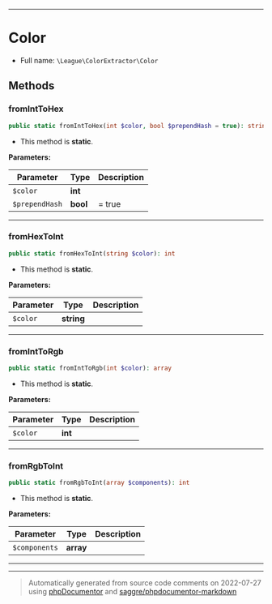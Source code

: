 ***

# Color





* Full name: `\League\ColorExtractor\Color`




## Methods


### fromIntToHex



```php
public static fromIntToHex(int $color, bool $prependHash = true): string
```



* This method is **static**.




**Parameters:**

| Parameter | Type | Description |
|-----------|------|-------------|
| `$color` | **int** |  |
| `$prependHash` | **bool** | = true |




***

### fromHexToInt



```php
public static fromHexToInt(string $color): int
```



* This method is **static**.




**Parameters:**

| Parameter | Type | Description |
|-----------|------|-------------|
| `$color` | **string** |  |




***

### fromIntToRgb



```php
public static fromIntToRgb(int $color): array
```



* This method is **static**.




**Parameters:**

| Parameter | Type | Description |
|-----------|------|-------------|
| `$color` | **int** |  |




***

### fromRgbToInt



```php
public static fromRgbToInt(array $components): int
```



* This method is **static**.




**Parameters:**

| Parameter | Type | Description |
|-----------|------|-------------|
| `$components` | **array** |  |




***


***
> Automatically generated from source code comments on 2022-07-27 using [phpDocumentor](http://www.phpdoc.org/) and [saggre/phpdocumentor-markdown](https://github.com/Saggre/phpDocumentor-markdown)
